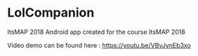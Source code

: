 # LolCompanion
ItsMAP 2018
Android app created for the course ItsMAP 2018

Video demo can be found here : https://youtu.be/VBvJynEb3xo
